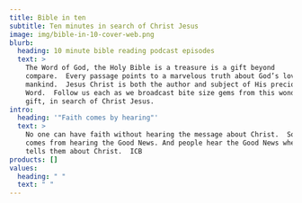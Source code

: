 ```yaml
---
title: Bible in ten
subtitle: Ten minutes in search of Christ Jesus
image: img/bible-in-10-cover-web.png
blurb:
  heading: 10 minute bible reading podcast episodes
  text: >
    The Word of God, the Holy Bible is a treasure is a gift beyond
    compare.  Every passage points to a marvelous truth about God’s love for
    mankind.  Jesus Christ is both the author and subject of His precious
    Word.  Follow us each as we broadcast bite size gems from this wonderful
    gift, in search of Christ Jesus.
intro:
  heading: '"Faith comes by hearing"'
  text: >
    No one can have faith without hearing the message about Christ.  So faith
    comes from hearing the Good News. And people hear the Good News when someone
    tells them about Christ.  ICB
products: []
values:
  heading: " "
  text: " "
---
```

